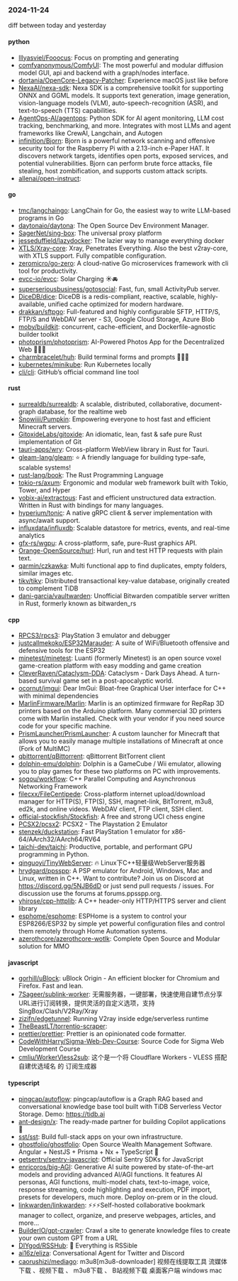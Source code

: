 ### 2024-11-24
diff between today and yesterday

#### python
* [lllyasviel/Fooocus](https://github.com/lllyasviel/Fooocus): Focus on prompting and generating
* [comfyanonymous/ComfyUI](https://github.com/comfyanonymous/ComfyUI): The most powerful and modular diffusion model GUI, api and backend with a graph/nodes interface.
* [dortania/OpenCore-Legacy-Patcher](https://github.com/dortania/OpenCore-Legacy-Patcher): Experience macOS just like before
* [NexaAI/nexa-sdk](https://github.com/NexaAI/nexa-sdk): Nexa SDK is a comprehensive toolkit for supporting ONNX and GGML models. It supports text generation, image generation, vision-language models (VLM), auto-speech-recognition (ASR), and text-to-speech (TTS) capabilities.
* [AgentOps-AI/agentops](https://github.com/AgentOps-AI/agentops): Python SDK for AI agent monitoring, LLM cost tracking, benchmarking, and more. Integrates with most LLMs and agent frameworks like CrewAI, Langchain, and Autogen
* [infinition/Bjorn](https://github.com/infinition/Bjorn): Bjorn is a powerful network scanning and offensive security tool for the Raspberry Pi with a 2.13-inch e-Paper HAT. It discovers network targets, identifies open ports, exposed services, and potential vulnerabilities. Bjorn can perform brute force attacks, file stealing, host zombification, and supports custom attack scripts.
* [allenai/open-instruct](https://github.com/allenai/open-instruct): 

#### go
* [tmc/langchaingo](https://github.com/tmc/langchaingo): LangChain for Go, the easiest way to write LLM-based programs in Go
* [daytonaio/daytona](https://github.com/daytonaio/daytona): The Open Source Dev Environment Manager.
* [SagerNet/sing-box](https://github.com/SagerNet/sing-box): The universal proxy platform
* [jesseduffield/lazydocker](https://github.com/jesseduffield/lazydocker): The lazier way to manage everything docker
* [XTLS/Xray-core](https://github.com/XTLS/Xray-core): Xray, Penetrates Everything. Also the best v2ray-core, with XTLS support. Fully compatible configuration.
* [zeromicro/go-zero](https://github.com/zeromicro/go-zero): A cloud-native Go microservices framework with cli tool for productivity.
* [evcc-io/evcc](https://github.com/evcc-io/evcc): Solar Charging ☀️🚘
* [superseriousbusiness/gotosocial](https://github.com/superseriousbusiness/gotosocial): Fast, fun, small ActivityPub server.
* [DiceDB/dice](https://github.com/DiceDB/dice): DiceDB is a redis-compliant, reactive, scalable, highly-available, unified cache optimized for modern hardware.
* [drakkan/sftpgo](https://github.com/drakkan/sftpgo): Full-featured and highly configurable SFTP, HTTP/S, FTP/S and WebDAV server - S3, Google Cloud Storage, Azure Blob
* [moby/buildkit](https://github.com/moby/buildkit): concurrent, cache-efficient, and Dockerfile-agnostic builder toolkit
* [photoprism/photoprism](https://github.com/photoprism/photoprism): AI-Powered Photos App for the Decentralized Web 🌈💎✨
* [charmbracelet/huh](https://github.com/charmbracelet/huh): Build terminal forms and prompts 🤷🏻‍♀️
* [kubernetes/minikube](https://github.com/kubernetes/minikube): Run Kubernetes locally
* [cli/cli](https://github.com/cli/cli): GitHub’s official command line tool

#### rust
* [surrealdb/surrealdb](https://github.com/surrealdb/surrealdb): A scalable, distributed, collaborative, document-graph database, for the realtime web
* [Snowiiii/Pumpkin](https://github.com/Snowiiii/Pumpkin): Empowering everyone to host fast and efficient Minecraft servers.
* [GitoxideLabs/gitoxide](https://github.com/GitoxideLabs/gitoxide): An idiomatic, lean, fast & safe pure Rust implementation of Git
* [tauri-apps/wry](https://github.com/tauri-apps/wry): Cross-platform WebView library in Rust for Tauri.
* [gleam-lang/gleam](https://github.com/gleam-lang/gleam): ⭐️ A friendly language for building type-safe, scalable systems!
* [rust-lang/book](https://github.com/rust-lang/book): The Rust Programming Language
* [tokio-rs/axum](https://github.com/tokio-rs/axum): Ergonomic and modular web framework built with Tokio, Tower, and Hyper
* [yobix-ai/extractous](https://github.com/yobix-ai/extractous): Fast and efficient unstructured data extraction. Written in Rust with bindings for many languages.
* [hyperium/tonic](https://github.com/hyperium/tonic): A native gRPC client & server implementation with async/await support.
* [influxdata/influxdb](https://github.com/influxdata/influxdb): Scalable datastore for metrics, events, and real-time analytics
* [gfx-rs/wgpu](https://github.com/gfx-rs/wgpu): A cross-platform, safe, pure-Rust graphics API.
* [Orange-OpenSource/hurl](https://github.com/Orange-OpenSource/hurl): Hurl, run and test HTTP requests with plain text.
* [qarmin/czkawka](https://github.com/qarmin/czkawka): Multi functional app to find duplicates, empty folders, similar images etc.
* [tikv/tikv](https://github.com/tikv/tikv): Distributed transactional key-value database, originally created to complement TiDB
* [dani-garcia/vaultwarden](https://github.com/dani-garcia/vaultwarden): Unofficial Bitwarden compatible server written in Rust, formerly known as bitwarden_rs

#### cpp
* [RPCS3/rpcs3](https://github.com/RPCS3/rpcs3): PlayStation 3 emulator and debugger
* [justcallmekoko/ESP32Marauder](https://github.com/justcallmekoko/ESP32Marauder): A suite of WiFi/Bluetooth offensive and defensive tools for the ESP32
* [minetest/minetest](https://github.com/minetest/minetest): Luanti (formerly Minetest) is an open source voxel game-creation platform with easy modding and game creation
* [CleverRaven/Cataclysm-DDA](https://github.com/CleverRaven/Cataclysm-DDA): Cataclysm - Dark Days Ahead. A turn-based survival game set in a post-apocalyptic world.
* [ocornut/imgui](https://github.com/ocornut/imgui): Dear ImGui: Bloat-free Graphical User interface for C++ with minimal dependencies
* [MarlinFirmware/Marlin](https://github.com/MarlinFirmware/Marlin): Marlin is an optimized firmware for RepRap 3D printers based on the Arduino platform. Many commercial 3D printers come with Marlin installed. Check with your vendor if you need source code for your specific machine.
* [PrismLauncher/PrismLauncher](https://github.com/PrismLauncher/PrismLauncher): A custom launcher for Minecraft that allows you to easily manage multiple installations of Minecraft at once (Fork of MultiMC)
* [qbittorrent/qBittorrent](https://github.com/qbittorrent/qBittorrent): qBittorrent BitTorrent client
* [dolphin-emu/dolphin](https://github.com/dolphin-emu/dolphin): Dolphin is a GameCube / Wii emulator, allowing you to play games for these two platforms on PC with improvements.
* [sogou/workflow](https://github.com/sogou/workflow): C++ Parallel Computing and Asynchronous Networking Framework
* [filecxx/FileCentipede](https://github.com/filecxx/FileCentipede): Cross-platform internet upload/download manager for HTTP(S), FTP(S), SSH, magnet-link, BitTorrent, m3u8, ed2k, and online videos. WebDAV client, FTP client, SSH client.
* [official-stockfish/Stockfish](https://github.com/official-stockfish/Stockfish): A free and strong UCI chess engine
* [PCSX2/pcsx2](https://github.com/PCSX2/pcsx2): PCSX2 - The Playstation 2 Emulator
* [stenzek/duckstation](https://github.com/stenzek/duckstation): Fast PlayStation 1 emulator for x86-64/AArch32/AArch64/RV64
* [taichi-dev/taichi](https://github.com/taichi-dev/taichi): Productive, portable, and performant GPU programming in Python.
* [qinguoyi/TinyWebServer](https://github.com/qinguoyi/TinyWebServer): 🔥 Linux下C++轻量级WebServer服务器
* [hrydgard/ppsspp](https://github.com/hrydgard/ppsspp): A PSP emulator for Android, Windows, Mac and Linux, written in C++. Want to contribute? Join us on Discord at https://discord.gg/5NJB6dD or just send pull requests / issues. For discussion use the forums at forums.ppsspp.org.
* [yhirose/cpp-httplib](https://github.com/yhirose/cpp-httplib): A C++ header-only HTTP/HTTPS server and client library
* [esphome/esphome](https://github.com/esphome/esphome): ESPHome is a system to control your ESP8266/ESP32 by simple yet powerful configuration files and control them remotely through Home Automation systems.
* [azerothcore/azerothcore-wotlk](https://github.com/azerothcore/azerothcore-wotlk): Complete Open Source and Modular solution for MMO

#### javascript
* [gorhill/uBlock](https://github.com/gorhill/uBlock): uBlock Origin - An efficient blocker for Chromium and Firefox. Fast and lean.
* [7Sageer/sublink-worker](https://github.com/7Sageer/sublink-worker): 无需服务器，一键部署，快速使用自建节点分享URL进行订阅转换，提供灵活的自定义选项，支持SingBox/Clash/V2Ray/Xray
* [zizifn/edgetunnel](https://github.com/zizifn/edgetunnel): Running V2ray inside edge/serverless runtime
* [TheBeastLT/torrentio-scraper](https://github.com/TheBeastLT/torrentio-scraper): 
* [prettier/prettier](https://github.com/prettier/prettier): Prettier is an opinionated code formatter.
* [CodeWithHarry/Sigma-Web-Dev-Course](https://github.com/CodeWithHarry/Sigma-Web-Dev-Course): Source Code for Sigma Web Development Course
* [cmliu/WorkerVless2sub](https://github.com/cmliu/WorkerVless2sub): 这个是一个将 Cloudflare Workers - VLESS 搭配 自建优选域名 的 订阅生成器

#### typescript
* [pingcap/autoflow](https://github.com/pingcap/autoflow): pingcap/autoflow is a Graph RAG based and conversational knowledge base tool built with TiDB Serverless Vector Storage. Demo: https://tidb.ai
* [ant-design/x](https://github.com/ant-design/x): The ready-made partner for building Copilot applications 🤖
* [sst/sst](https://github.com/sst/sst): Build full-stack apps on your own infrastructure.
* [ghostfolio/ghostfolio](https://github.com/ghostfolio/ghostfolio): Open Source Wealth Management Software. Angular + NestJS + Prisma + Nx + TypeScript 🤍
* [getsentry/sentry-javascript](https://github.com/getsentry/sentry-javascript): Official Sentry SDKs for JavaScript
* [enricoros/big-AGI](https://github.com/enricoros/big-AGI): Generative AI suite powered by state-of-the-art models and providing advanced AI/AGI functions. It features AI personas, AGI functions, multi-model chats, text-to-image, voice, response streaming, code highlighting and execution, PDF import, presets for developers, much more. Deploy on-prem or in the cloud.
* [linkwarden/linkwarden](https://github.com/linkwarden/linkwarden): ⚡️⚡️⚡️Self-hosted collaborative bookmark manager to collect, organize, and preserve webpages, articles, and more...
* [BuilderIO/gpt-crawler](https://github.com/BuilderIO/gpt-crawler): Crawl a site to generate knowledge files to create your own custom GPT from a URL
* [DIYgod/RSSHub](https://github.com/DIYgod/RSSHub): 🧡 Everything is RSSible
* [ai16z/eliza](https://github.com/ai16z/eliza): Conversational Agent for Twitter and Discord
* [caorushizi/mediago](https://github.com/caorushizi/mediago): m3u8[m3u8-downloader] 视频在线提取工具 流媒体下载 、视频下载 、 m3u8下载 、 B站视频下载 桌面客户端 windows mac
